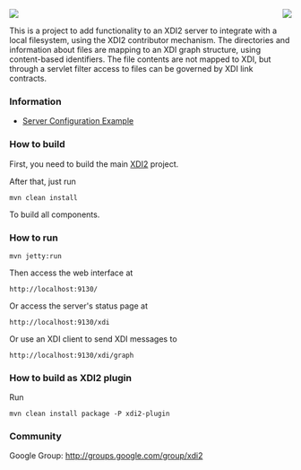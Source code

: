 <a href="http://projectdanube.org/" target="_blank"><img src="http://projectdanube.github.com/xdi2/images/projectdanube_logo.png" align="right"></a>
<img src="http://projectdanube.github.com/xdi2/images/logo64.png"><br>

This is a project to add functionality to an XDI2 server to integrate with a local filesystem, using the XDI2
contributor mechanism. The directories and information about files are mapping to an XDI graph structure,
using content-based identifiers. The file contents are not mapped to XDI, but through a servlet filter access
to files can be governed by XDI link contracts.

### Information

* [Server Configuration Example](https://github.com/projectdanube/xdi2-mongodb/wiki/Server%20Configuration%20Example)

### How to build

First, you need to build the main [XDI2](http://github.com/projectdanube/xdi2) project.

After that, just run

    mvn clean install

To build all components.

### How to run

    mvn jetty:run

Then access the web interface at

	http://localhost:9130/

Or access the server's status page at

	http://localhost:9130/xdi

Or use an XDI client to send XDI messages to

    http://localhost:9130/xdi/graph

### How to build as XDI2 plugin

Run

    mvn clean install package -P xdi2-plugin

### Community

Google Group: http://groups.google.com/group/xdi2
